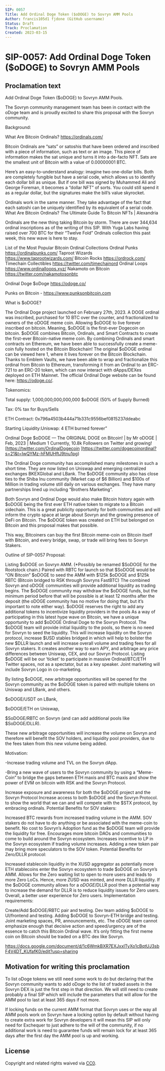 ```yaml
---
SIP: 0057
Title: Add Ordinal Doge Token ($oDOGE) to Sovryn AMM Pools
Author: francis105d1 fjdone (GitHub username)
Status: Draft
Track: Proclamation
Created: 2023-03-15
---
```


# SIP-0057: Add Ordinal Doge Token ($oDOGE) to Sovryn AMM Pools

## Proclamation text

Add Ordinal Doge Token ($oDOGE) to Sovryn AMM Pools.

The Sovryn community management team has been in contact with the oDoge team and is proudly excited to share this proposal with the Sovryn community.

Background:

What Are Bitcoin Ordinals? https://ordinals.com/

Bitcoin Ordinals are “sats” or satoshis that have been ordered and inscribed with a piece of information, such as text or an image. This piece of information makes the sat unique and turns it into a de-facto NFT. Sats are the smallest unit of Bitcoin with a value of 0.00000001 BTC.

Here’s an easy-to-understand analogy: imagine two one-dollar bills. Both are completely fungible but have a serial code, which allows us to identify each dollar bill as unique. But if one bill was signed by Muhammed Ali and George Foreman, it becomes a “dollar NFT” of sorts. You could still spend it as a regular dollar, but the signatures make the bill’s value skyrocket.

Ordinals work in the same manner. They take advantage of the fact that each satoshi can be uniquely identified by its equivalent of a serial code. What Are Bitcoin Ordinals? The Ultimate Guide To Bitcoin NFTs | Alexandria

Ordinals are the new thing taking Bitcoin by storm. There are over 344,634 ordinal inscriptions as of the writing of this SIP. With Yuga Labs having raised over 700 BTC for their “Twelve Fold” Ordinals collection this past week, this new wave is here to stay.

List of the Most Popular Bitcoin Ordinal Collections
Ordinal Punks https://ordinalpunks.com/
Taproot Wizards https://www.taprootwizards.com/
Bitcoin Rocks https://ordrock.com/
Timechain Collectibles ​​https://twitter.com/timechainord
Ordinal Loops https://www.ordinalloops.xyz/
Nakamoto on Bitcoin https://twitter.com/nakamotosonbtc

Ordinal Doge $oDoge https://odoge.co/

Punks on Bitcoin - https://www.punksonbitcoin.com

What is $oDOGE?

The Ordinal Doge project launched on February 27th, 2023. A DOGE ordinal was inscribed, purchased for 10 BTC over the counter, and fractionalized to owners of the oDOGE meme coin. Allowing $oDOGE to live forever inscribed on bitcoin. Meaning, $oDOGE is the first-ever Dogecoin on bitcoin. $oDOGE combines Bitcoin, Ordinals, and Smart Contracts to create the first-ever Bitcoin-native meme coin. By combining Ordinals and smart contracts on Ethereum, we have been able to successfully create a meme-coin fully hosted on the Bitcoin Blockchain! The original $oDOGE ordinal can be viewed here 1, where it lives forever on the Bitcoin Blockchain. Thanks to Emblem Vaults, we have been able to wrap and fractionalize this ordinal from Bitcoin to Ethereum, transforming it from an Ordinal to an ERC-721 to an ERC-20 token, which can now interact with dApps/DEXes deployed on ETH Mainnet. The official Ordinal Doge website can be found here: https://odoge.co/.

Tokenomics:

Total supply: 1,000,000,000,000,000 $oDOGE (50% of Supply Burned)

Tax: 0% tax for Buys/Sells

ETH Contract: 0x796a4503b444a71b331c9556bef0815237ddeabc

Starting Liquidity:Uniswap: 4 ETH burned forever”

Ordinal Doge $oDOGE — The ORIGINAL DOGE on Bitcoin! | by Mr oDOGE | Feb, 2023 | Medium 1 Currently, 10.8k Followers on Twitter and growing! [https://twitter.com/OrdinalDogecoin ]https://twitter.com/dogecoinordinal?s=21&t=IwQYMz-hFMUHftJ9tnu1pg)

The Ordinal Doge community has accomplished many milestones in such a short time. They are now listed on Uniswap and emerging centralized exchanges BKEXGlobal and LBank. The $oDOGE community also has close ties to the Shiba Inu community (Market cap of $6 Billion) and $100s of Million in trading volume still daily on various exchanges. They have many partnerships lined up including “Brothers Marketing”.

Both Sovryn and Ordinal Doge would also make Bitcoin history again with $oDOGE being the first ever ETH native token to migrate to a Bitcoin sidechain. This is a great publicity opportunity for both communities and will inform the crypto space at large about Sovryn and the growing presence of DeFi on Bitcoin. The $oDOGE token was created on ETH but belonged on Bitcoin and this proposal makes that possible.

This way, Bitcoiners can buy the first Bitcoin meme-coin on Bitcoin itself with Bitcoin, and every bridge, swap, or trade will bring fees to Sovryn Stakers.

Outline of SIP-0057 Proposal:

Listing $oDOGE on Sovryn AMM. (*Possibly be renamed $SoDOGE for the Rootstock chain.) Paired with RBTC for launch so that $SoDOGE would be “ON Bitcoin”
$oDOGE to seed the AMM with $125k $oDOGE and $125k RBTC (Bitcoin bridged to RSK through Sovryns FastBTC)
The combined Sovryn and oDOGE communities will provide additional liquidity as trading begins.
The $oDOGE community may withdraw the $oDOGE funds, but the minimum period before that will be possible is at least 12 months after the deposit (the oDOGE community has no motive for doing that, but it’s important to note either way).
$oDOGE reserves the right to add any additional tokens to incentivize liquidity providers in the pools
As a way of participating in this latest hype wave on Bitcoin, we have a unique opportunity to add $oDOGE Ordinal Doge to the Sovryn Protocol. The $oDOGE team will provide initial liquidity to the pools, so there is no need for Sovryn to seed the liquidity. This will increase liquidity on the Sovryn protocol, increase $USD stables bridged in which will help to bolster the new $DLLR launch and will increase overall volume and trading fees for all Sovryn stakers. It creates another way to earn APY, and arbitrage any price differences between Uniswap, CEX, and our Sovryn Protocol. Listing $oDOGE will be our ‘ticket’ to participate in massive Ordinal/BTC/ETH Twitter spaces, not as a spectator, but as a key speaker. Joint marketing will include Sovryn Logo in co-marketing.

By listing $oDOGE, new arbitrage opportunities will be opened for the Sovryn community as the $oDOGE token is paired with multiple tokens on Uniswap and LBank, and others.

$oDOGE/USDT on LBank,

$oDOGE/ETH on Uniswap,

$SoDOGE/RBTC on Sovryn (and can add additional pools like $SoDOGE/DLLR).

These new arbitrage opportunities will increase the volume on Sovryn and therefore will benefit the SOV holders, and liquidity pool providers, due to the fees taken from this new volume being added.

Motivation:

-Increase trading volume and TVL on the Sovryn dApp.

-Bring a new wave of users to the Sovryn community by using a “Meme-Coin” to bridge the gaps between ETH maxis and BTC maxis and show the power of EVM on bitcoin with RSK and the Sovryn Protocol.

Increase exposure and awareness for both the $oDOGE project and the Sovryn Protocol
Increase access to both $oDOGE and the Sovryn Protocol.
to show the world that we can and will compete with the $STX protocol, by embracing ordinals.
Potential Benefits for SOV stakers:

Increased BTC rewards from increased trading volume in the AMM.
SOV stakers do not have to do anything or be associated with the meme-coin to benefit.
No cost to Sovryn’s Adoption fund as the $oDOGE team will provide the liquidity for free.
Encourages more bitcoin DAOs and communities to come to build around the Sovryn ecosystem.
Increases incentive to LP in the Sovryn ecosystem if trading volume increases.
Adding a new token pair may bring more speculators to the SOV token.
Potential Benefits for Zero/DLLR protocol:

Increased stablecoin liquidity in the XUSD aggregator as potentially more ETH stablecoins enter the Sovryn ecosystem to trade $oDOGE on Sovryn’s AMM.
Allows for the Zero waiting list to open to more users and leads to more Zero LoCs. Hence, more ZUSD was minted, and more DLLR liquidity.
If the $oDOGE community allows for a $oDOGE/$DLLR pool then a potential way to increase the demand for DLLR is to reduce liquidity issues for Zero users. Overall, a better user experience for Zero users.
Implementation requirements:

Create/Add $oDOGE/RBTC pair and testing.
Dev team adding $oDOGE to UI/frontend and testing.
Adding $oDOGE to Sovryn-ETH bridge and testing.
Joint marketing spaces, PR, announcements, etc.
The oDOGE team cannot emphasize enough that decisive action and speed/urgency are of the essence to catch this Bitcoin Ordinal wave. It’s only fitting the first meme coin on Bitcoin should be traded on a BTC dex like Sovryn.

https://docs.google.com/document/d/1c6WmkBXR7EXJxxITyXo1cBqtUJ3sbF4V4DT_KUfafK0/edit?usp=sharing
## Motivation for writing this proclamation

To list oDoge tokens we still need some work to do but declaring that the Sovryn community wants to add oDoge to the list of traded assets in the Sovryn DEX is just the first step in that direction. We will still need to create probably a final SIP which will include the parameters that will allow for the AMM pool to last at least 365 days if not more. 

If locking funds on the current AMM format that Sovryn uses or the way all AMM pools work on Sovryn have a locking option by default without having to create extra work for Sovryn developers it will mean this SIP will only need for Exchequer to just adhere to the will of the community, if no additional work is need to guarantee funds will remain lock for at least 365 days after the first day the AMM pool is up and working.

## License
Copyright and related rights waived via [CC0](https://creativecommons.org/publicdomain/zero/1.0/).
